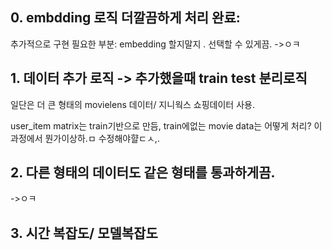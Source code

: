 
## 0. embdding 로직 더깔끔하게 처리 완료:
추가적으로 구현 필요한 부분: embedding 할지말지 . 선택할 수 있게끔. 
->ㅇㅋ


## 1. 데이터 추가 로직 -> 추가했을때 train test 분리로직
일단은 더 큰 형태의 movielens 데이터/ 지니웍스 쇼핑데이터 사용. 


user_item matrix는 train기반으로 만듬, train에없는 movie data는 어떻게 처리?
이과정에서 뭔가이상하.ㅁ
수정해야햘ㄷㅅ,.



## 2. 다른 형태의 데이터도 같은 형태를 통과하게끔.  
->ㅇㅋ


## 3. 시간 복잡도/ 모델복잡도 